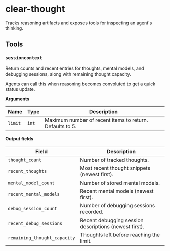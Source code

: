 # clear-thought

Tracks reasoning artifacts and exposes tools for inspecting an agent's thinking.

## Tools

### `sessioncontext`
Return counts and recent entries for thoughts, mental models, and debugging sessions, along with remaining thought capacity.

Agents can call this when reasoning becomes convoluted to get a quick status update.

**Arguments**

| Name | Type | Description |
|------|------|-------------|
| `limit` | `int` | Maximum number of recent items to return. Defaults to 5. |

**Output fields**

| Field | Description |
|-------|-------------|
| `thought_count` | Number of tracked thoughts. |
| `recent_thoughts` | Most recent thought snippets (newest first). |
| `mental_model_count` | Number of stored mental models. |
| `recent_mental_models` | Recent mental models (newest first). |
| `debug_session_count` | Number of debugging sessions recorded. |
| `recent_debug_sessions` | Recent debugging session descriptions (newest first). |
| `remaining_thought_capacity` | Thoughts left before reaching the limit. |

